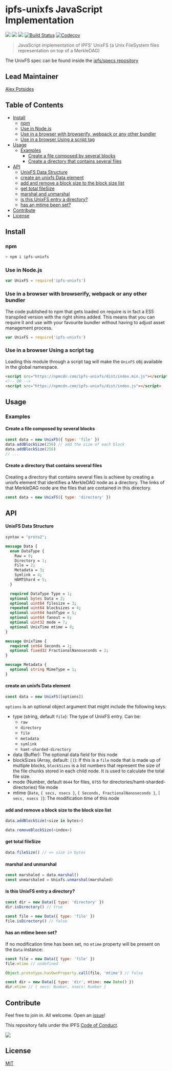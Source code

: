 # ipfs-unixfs JavaScript Implementation <!-- omit in toc -->

[![](https://img.shields.io/badge/made%20by-Protocol%20Labs-blue.svg?style=flat-square)](http://ipn.io)
[![](https://img.shields.io/badge/project-IPFS-blue.svg?style=flat-square)](http://ipfs.io/)
[![](https://img.shields.io/badge/freenode-%23ipfs-blue.svg?style=flat-square)](http://webchat.freenode.net/?channels=%23ipfs)
[![Build Status](https://flat.badgen.net/travis/ipfs/js-ipfs-unixfs)](https://travis-ci.com/ipfs/js-ipfs-unixfs)
[![Codecov](https://codecov.io/gh/ipfs/js-ipfs-unixfs/branch/master/graph/badge.svg)](https://codecov.io/gh/ipfs/js-ipfs-unixfs)

> JavaScript implementation of IPFS' UnixFS (a Unix FileSystem files representation on top of a MerkleDAG)

The UnixFS spec can be found inside the [ipfs/specs repository](http://github.com/ipfs/specs)

## Lead Maintainer <!-- omit in toc -->

[Alex Potsides](https://github.com/achingbrain)

## Table of Contents <!-- omit in toc -->

- [Install](#install)
  - [npm](#npm)
  - [Use in Node.js](#use-in-nodejs)
  - [Use in a browser with browserify, webpack or any other bundler](#use-in-a-browser-with-browserify-webpack-or-any-other-bundler)
  - [Use in a browser Using a script tag](#use-in-a-browser-using-a-script-tag)
- [Usage](#usage)
  - [Examples](#examples)
    - [Create a file composed by several blocks](#create-a-file-composed-by-several-blocks)
    - [Create a directory that contains several files](#create-a-directory-that-contains-several-files)
- [API](#api)
    - [UnixFS Data Structure](#unixfs-data-structure)
    - [create an unixfs Data element](#create-an-unixfs-data-element)
    - [add and remove a block size to the block size list](#add-and-remove-a-block-size-to-the-block-size-list)
    - [get total fileSize](#get-total-filesize)
    - [marshal and unmarshal](#marshal-and-unmarshal)
    - [is this UnixFS entry a directory?](#is-this-unixfs-entry-a-directory)
    - [has an mtime been set?](#has-an-mtime-been-set)
- [Contribute](#contribute)
- [License](#license)

## Install

### npm

```sh
> npm i ipfs-unixfs
```

### Use in Node.js

```JavaScript
var UnixFS = require('ipfs-unixfs')
```

### Use in a browser with browserify, webpack or any other bundler

The code published to npm that gets loaded on require is in fact a ES5 transpiled version with the right shims added. This means that you can require it and use with your favourite bundler without having to adjust asset management process.

```JavaScript
var UnixFS = require('ipfs-unixfs')
```

### Use in a browser Using a script tag

Loading this module through a script tag will make the `UnixFS` obj available in the global namespace.

```html
<script src="https://npmcdn.com/ipfs-unixfs/dist/index.min.js"></script>
<!-- OR -->
<script src="https://npmcdn.com/ipfs-unixfs/dist/index.js"></script>
```

## Usage

### Examples

#### Create a file composed by several blocks

```JavaScript
const data = new UnixFS({ type: 'file' })
data.addBlockSize(256) // add the size of each block
data.addBlockSize(256)
// ...
```

#### Create a directory that contains several files

Creating a directory that contains several files is achieve by creating a unixfs element that identifies a MerkleDAG node as a directory. The links of that MerkleDAG node are the files that are contained in this directory.

```JavaScript
const data = new UnixFS({ type: 'directory' })
```

## API

#### UnixFS Data Structure

```protobuf
syntax = "proto2";

message Data {
  enum DataType {
    Raw = 0;
    Directory = 1;
    File = 2;
    Metadata = 3;
    Symlink = 4;
    HAMTShard = 5;
  }

  required DataType Type = 1;
  optional bytes Data = 2;
  optional uint64 filesize = 3;
  repeated uint64 blocksizes = 4;
  optional uint64 hashType = 5;
  optional uint64 fanout = 6;
  optional uint32 mode = 7;
  optional UnixTime mtime = 8;
}

message UnixTime {
  required int64 Seconds = 1;
  optional fixed32 FractionalNanoseconds = 2;
}

message Metadata {
  optional string MimeType = 1;
}
```

#### create an unixfs Data element

```JavaScript
const data = new UnixFS([options])
```

`options` is an optional object argument that might include the following keys:

- type (string, default `file`): The type of UnixFS entry.  Can be:
  - `raw`
  - `directory`
  - `file`
  - `metadata`
  - `symlink`
  - `hamt-sharded-directory`
- data (Buffer): The optional data field for this node
- blockSizes (Array, default: `[]`): If this is a `file` node that is made up of multiple blocks, `blockSizes` is a list numbers that represent the size of the file chunks stored in each child node. It is used to calculate the total file size.
- mode (Number, default `0644` for files, `0755` for directories/hamt-sharded-directories) file mode
- mtime (`Date`, `{ secs, nsecs }`, `{ Seconds, FractionalNanoseconds }`, `[ secs, nsecs ]`): The modification time of this node

#### add and remove a block size to the block size list

```JavaScript
data.addBlockSize(<size in bytes>)
```

```JavaScript
data.removeBlockSize(<index>)
```

#### get total fileSize

```JavaScript
data.fileSize() // => size in bytes
```

#### marshal and unmarshal

```javascript
const marshaled = data.marshal()
const unmarshaled = Unixfs.unmarshal(marshaled)
```

#### is this UnixFS entry a directory?

```JavaScript
const dir = new Data({ type: 'directory' })
dir.isDirectory() // true

const file = new Data({ type: 'file' })
file.isDirectory() // false
```

#### has an mtime been set?

If no modification time has been set, no `mtime` property will be present on the `Data` instance:

```JavaScript
const file = new Data({ type: 'file' })
file.mtime // undefined

Object.prototype.hasOwnProperty.call(file, 'mtime') // false

const dir = new Data({ type: 'dir', mtime: new Date() })
dir.mtime // { secs: Number, nsecs: Number }
```

## Contribute

Feel free to join in. All welcome. Open an [issue](https://github.com/ipfs/js-ipfs-unixfs/issues)!

This repository falls under the IPFS [Code of Conduct](https://github.com/ipfs/community/blob/master/code-of-conduct.md).

[![](https://cdn.rawgit.com/jbenet/contribute-ipfs-gif/master/img/contribute.gif)](https://github.com/ipfs/community/blob/master/contributing.md)

## License

[MIT](LICENSE)

